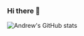 ### Hi there 👋

![Andrew's GitHub stats](https://github-readme-stats.vercel.app/api?username=laknokal&hide=stars,contribs&count_private=true&show_icons=true&&theme=dark)



<!--
**LAKnoKAL/LAKnoKAL** is a ✨ _special_ ✨ repository because its `README.md` (this file) appears on your GitHub profile.

Here are some ideas to get you started:

- 🔭 I’m currently working on ...
- 🌱 I’m currently learning ...
- 👯 I’m looking to collaborate on ...
- 🤔 I’m looking for help with ...
- 💬 Ask me about ...
- 📫 How to reach me: ...
- 😄 Pronouns: ...
- ⚡ Fun fact: ...
-->

